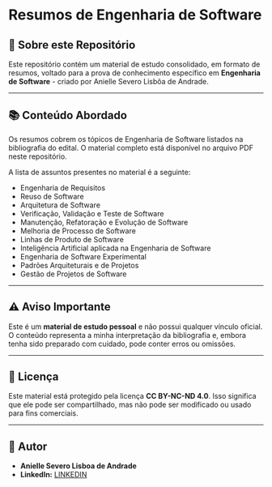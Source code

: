 # Resumos de Engenharia de Software

## 🎯 Sobre este Repositório

Este repositório contém um material de estudo consolidado, em formato de resumos, voltado para a prova de conhecimento específico em **Engenharia de Software** - criado por Anielle Severo Lisbôa de Andrade.

---

## 📚 Conteúdo Abordado

Os resumos cobrem os tópicos de Engenharia de Software listados na bibliografia do edital. O material completo está disponível no arquivo PDF neste repositório.

A lista de assuntos presentes no material é a seguinte:

* Engenharia de Requisitos
* Reuso de Software
* Arquitetura de Software
* Verificação, Validação e Teste de Software
* Manutenção, Refatoração e Evolução de Software
* Melhoria de Processo de Software
* Linhas de Produto de Software
* Inteligência Artificial aplicada na Engenharia de Software
* Engenharia de Software Experimental
* Padrões Arquiteturais e de Projetos
* Gestão de Projetos de Software
  
---

## ⚠️ Aviso Importante

Este é um **material de estudo pessoal** e não possui qualquer vínculo oficial. O conteúdo representa a minha interpretação da bibliografia e, embora tenha sido preparado com cuidado, pode conter erros ou omissões.

---

## 📜 Licença

Este material está protegido pela licença **CC BY-NC-ND 4.0**.
Isso significa que ele pode ser compartilhado, mas não pode ser modificado ou usado para fins comerciais.

---

## 👤 Autor

* **Anielle Severo Lisboa de Andrade**
* **LinkedIn:** [LINKEDIN](https://www.linkedin.com/in/aniellelisboa/)
